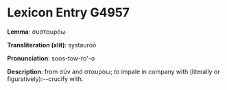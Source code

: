 # Lexicon Entry G4957

**Lemma**: συσταυρόω

**Transliteration (xlit)**: systauróō

**Pronunciation**: soos-tow-ro'-o

**Description**:
from σύν and σταυρόω; to impale in company with (literally or figuratively):--crucify with.
